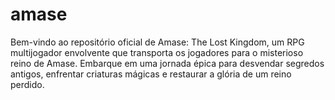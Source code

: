 # amase
Bem-vindo ao repositório oficial de Amase: The Lost Kingdom, um RPG multijogador envolvente que transporta os jogadores para o misterioso reino de Amase. Embarque em uma jornada épica para desvendar segredos antigos, enfrentar criaturas mágicas e restaurar a glória de um reino perdido.
